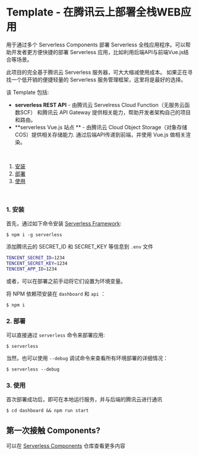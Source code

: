 # Template - 在腾讯云上部署全栈WEB应用

用于通过多个 Serverless Components 部署 Serverless 全栈应用程序。可以帮助开发者更方便快捷的部署 Serverless 应用，比如利用后端API与前端Vue.js结合等场景。

此项目的完全基于腾讯云 Serverless 服务器，可大大缩减使用成本。 如果正在寻找一个低开销的便捷轻量的 Serverless 服务管理框架，这里将是最好的选择。

该 Template 包括:

* **serverless REST API** - 由腾讯云 Servelress Cloud Function（无服务云函数SCF） 和腾讯云 API Gateway 提供相关能力，帮助开发者架构自己的项目和路由。
* **serverless Vue.js 站点 ** - 由腾讯云 Cloud Object Storage（对象存储COS）提供相关存储能力.  通过后端API传递到前端，并使用 Vue.js 做相关渲染。

&nbsp;

1. [安装](#1-安装)
2. [部署](#2-部署)
3. [使用](#3-使用)

&nbsp;


### 1. 安装

首先，通过如下命令安装 [Serverless Framework](https://www.github.com/serverless/serverless):

```console
$ npm i -g serverless
```

添加腾讯云的 SECRET_ID 和 SECRET_KEY 等信息到  `.env` 文件

```bash
TENCENT_SECRET_ID=1234
TENCENT_SECRET_KEY=1234
TENCENT_APP_ID=1234
```

或者，可以在部署之前手动将它们设置为环境变量。

将 NPM 依赖项安装在  `dashboard` 和 `api` ：

```console
$ npm i
```

### 2. 部署

可以直接通过 `serverless` 命令来部署应用:

```console
$ serverless
```

当然，也可以使用 `--debug` 调试命令来查看所有环境部署的详细情况：

```console
$ serverless --debug
```

### 3. 使用

首次部署成功后，即可在本地运行服务，并与后端的腾讯云进行通讯

```console
$ cd dashboard && npm run start
```

## 第一次接触 Components?

可以在 [Serverless Components](https://github.com/serverless/components) 仓库查看更多内容
